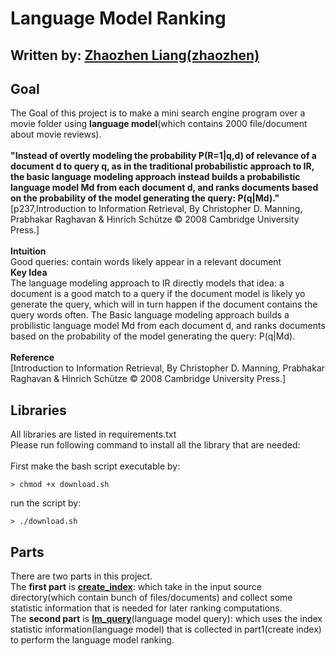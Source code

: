 # Language Model Ranking
## Written by: [Zhaozhen Liang(zhaozhen)](https://github.com/ExploreNcrack)
## Goal
The Goal of this project is to make a mini search engine program over a movie folder using **language model**(which contains 2000 file/document about movie reviews).
</br></br>**"Instead of overtly modeling the probability P(R=1|q,d) of relevance of a document d to query q, as in the traditional probabilistic approach to IR, the basic language modeling approach instead builds a probabilistic language model Md from each document d, and ranks documents based on the probability of the model generating the query: P(q|Md)."**[p237,Introduction to Information Retrieval, By Christopher D. Manning, Prabhakar Raghavan & Hinrich Schütze © 2008 Cambridge University Press.]
</br></br>**Intuition**
</br>Good queries: contain words likely appear in a relevant document
</br>**Key Idea**
</br>The language modeling approach to IR directly models that idea: a document is a good match to a query if the document model is likely yo generate the query, which will in turn happen if the document contains the query words often.
The Basic language modeling approach builds a probilistic language model Md from each document d, and ranks documents based on the probability of the model generating the query: P(q|Md). 
</br>
</br>**Reference**
</br>[Introduction to Information Retrieval, By Christopher D. Manning, Prabhakar Raghavan & Hinrich Schütze © 2008 Cambridge University Press.]

## Libraries
All libraries are listed in requirements.txt
<br>Please run following command to install all the library that are needed: 
</br></br>First make the bash script executable by:
```
> chmod +x download.sh 
```
run the script by:
```
> ./download.sh
```
## Parts
There are two parts in this project.
</br>The **first part** is [**create_index**](https://github.com/UAlberta-CMPUT397-W19/cmput397-w19-bonus-ExploreNcrack/tree/master/create_index): which take in the input source directory(which contain bunch of files/documents) and collect some statistic information that is needed for later ranking computations.
</br>The **second part** is [**lm_query**](https://github.com/UAlberta-CMPUT397-W19/cmput397-w19-bonus-ExploreNcrack/tree/master/lm_query)(language model query): which uses the index statistic information(language model) that is collected in part1(create index) to perform the language model ranking.
